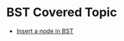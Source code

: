 # BST Covered Topic
- [Insert a node in BST](https://github.com/Gyanesh-Gunjan/Data-structure-Algorithm/blob/main/C%2B%2B/Binary%20Search%20Tree/insert.cpp)
